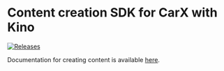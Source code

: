 # Content creation SDK for CarX with Kino

[![Releases](https://img.shields.io/github/v/release/trbflxr/kino_content_sdk?include_prereleases&label=Download&style=for-the-badge)](https://github.com/trbflxr/kino_content_sdk/releases)

Documentation for creating content is available [here](https://github.com/trbflxr/kino/blob/master/Help/ContentCreation/ContentCreation.md).
